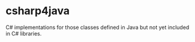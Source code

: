 # csharp4java
C# implementations for those classes defined in Java but not yet included in C# libraries.
